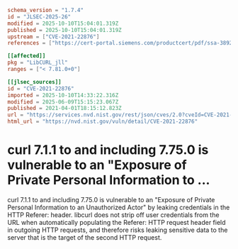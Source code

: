 ```toml
schema_version = "1.7.4"
id = "JLSEC-2025-26"
modified = 2025-10-10T15:04:01.319Z
published = 2025-10-10T15:04:01.319Z
upstream = ["CVE-2021-22876"]
references = ["https://cert-portal.siemens.com/productcert/pdf/ssa-389290.pdf", "https://curl.se/docs/CVE-2021-22876.html", "https://hackerone.com/reports/1101882", "https://lists.debian.org/debian-lts-announce/2021/05/msg00019.html", "https://lists.fedoraproject.org/archives/list/package-announce%40lists.fedoraproject.org/message/2ZC5BMIOKLBQJSFCHEDN2G2C2SH274BP/", "https://lists.fedoraproject.org/archives/list/package-announce%40lists.fedoraproject.org/message/ITVWPVGLFISU5BJC2BXBRYSDXTXE2YGC/", "https://lists.fedoraproject.org/archives/list/package-announce%40lists.fedoraproject.org/message/KQUIOYX2KUU6FIUZVB5WWZ6JHSSYSQWJ/", "https://security.gentoo.org/glsa/202105-36", "https://security.netapp.com/advisory/ntap-20210521-0007/", "https://www.oracle.com//security-alerts/cpujul2021.html", "https://cert-portal.siemens.com/productcert/pdf/ssa-389290.pdf", "https://curl.se/docs/CVE-2021-22876.html", "https://hackerone.com/reports/1101882", "https://lists.debian.org/debian-lts-announce/2021/05/msg00019.html", "https://lists.fedoraproject.org/archives/list/package-announce%40lists.fedoraproject.org/message/2ZC5BMIOKLBQJSFCHEDN2G2C2SH274BP/", "https://lists.fedoraproject.org/archives/list/package-announce%40lists.fedoraproject.org/message/ITVWPVGLFISU5BJC2BXBRYSDXTXE2YGC/", "https://lists.fedoraproject.org/archives/list/package-announce%40lists.fedoraproject.org/message/KQUIOYX2KUU6FIUZVB5WWZ6JHSSYSQWJ/", "https://security.gentoo.org/glsa/202105-36", "https://security.netapp.com/advisory/ntap-20210521-0007/", "https://www.oracle.com//security-alerts/cpujul2021.html"]

[[affected]]
pkg = "LibCURL_jll"
ranges = ["< 7.81.0+0"]

[[jlsec_sources]]
id = "CVE-2021-22876"
imported = 2025-10-10T14:33:22.316Z
modified = 2025-06-09T15:15:23.067Z
published = 2021-04-01T18:15:12.823Z
url = "https://services.nvd.nist.gov/rest/json/cves/2.0?cveId=CVE-2021-22876"
html_url = "https://nvd.nist.gov/vuln/detail/CVE-2021-22876"
```

# curl 7.1.1 to and including 7.75.0 is vulnerable to an "Exposure of Private Personal Information to ...

curl 7.1.1 to and including 7.75.0 is vulnerable to an "Exposure of Private Personal Information to an Unauthorized Actor" by leaking credentials in the HTTP Referer: header. libcurl does not strip off user credentials from the URL when automatically populating the Referer: HTTP request header field in outgoing HTTP requests, and therefore risks leaking sensitive data to the server that is the target of the second HTTP request.

